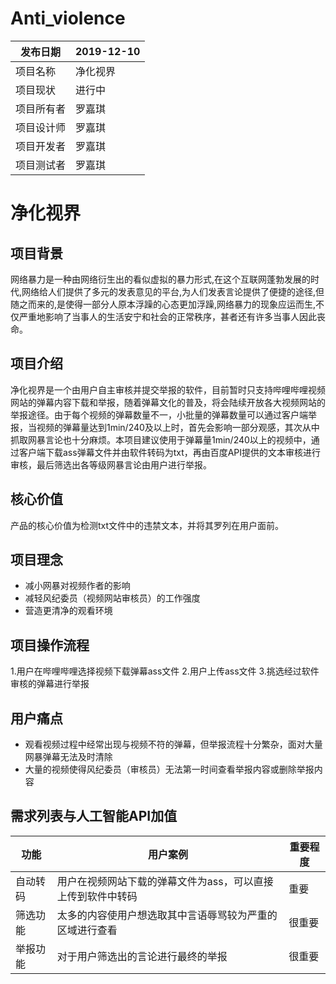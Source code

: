 # Anti_violence

| 发布日期   | 2019-12-10     |
| ---------- | -------------- |
| 项目名称   | 净化视界 |
| 项目现状   | 进行中         |
| 项目所有者 | 罗嘉琪         |
| 项目设计师 | 罗嘉琪         |
| 项目开发者 | 罗嘉琪         |
| 项目测试者 | 罗嘉琪         |

# 净化视界
## 项目背景
 网络暴力是一种由网络衍生出的看似虚拟的暴力形式,在这个互联网蓬勃发展的时代,网络给人们提供了多元的发表意见的平台,为人们发表言论提供了便捷的途径,但随之而来的,是使得一部分人原本浮躁的心态更加浮躁,网络暴力的现象应运而生,不仅严重地影响了当事人的生活安宁和社会的正常秩序，甚者还有许多当事人因此丧命。
 
## 项目介绍
 净化视界是一个由用户自主审核并提交举报的软件，目前暂时只支持哔哩哔哩视频网站的弹幕内容下载和举报，随着弹幕文化的普及，将会陆续开放各大视频网站的举报途径。由于每个视频的弹幕数量不一，小批量的弹幕数量可以通过客户端举报，当视频的弹幕量达到1min/240及以上时，首先会影响一部分观感，其次从中抓取网暴言论也十分麻烦。本项目建议使用于弹幕量1min/240以上的视频中，通过客户端下载ass弹幕文件并由软件转码为txt，再由百度API提供的文本审核进行审核，最后筛选出各等级网暴言论由用户进行举报。
 
## 核心价值
  产品的核心价值为检测txt文件中的违禁文本，并将其罗列在用户面前。
 
## 项目理念
 - 减小网暴对视频作者的影响
 - 减轻风纪委员（视频网站审核员）的工作强度
 - 营造更清净的观看环境
 
## 项目操作流程
 1.用户在哔哩哔哩选择视频下载弹幕ass文件
 2.用户上传ass文件
 3.挑选经过软件审核的弹幕进行举报
 
## 用户痛点
- 观看视频过程中经常出现与视频不符的弹幕，但举报流程十分繁杂，面对大量网暴弹幕无法及时清除
- 大量的视频使得风纪委员（审核员）无法第一时间查看举报内容或删除举报内容

## 需求列表与人工智能API加值
| 功能   | 用户案例     | 重要程度     |
| ---------- | -------------- | -------------- |
| 自动转码   | 用户在视频网站下载的弹幕文件为ass，可以直接上传到软件中转码 |重要   |
| 筛选功能   | 太多的内容使用户想选取其中言语辱骂较为严重的区域进行查看         |很重要   |
| 举报功能 | 对于用户筛选出的言论进行最终的举报         |很重要   |
